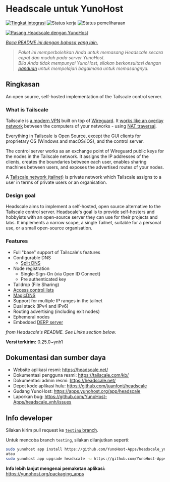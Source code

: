 <!--
N.B.: README ini dibuat secara otomatis oleh <https://github.com/YunoHost/apps/tree/master/tools/readme_generator>
Ini TIDAK boleh diedit dengan tangan.
-->

# Headscale untuk YunoHost

[![Tingkat integrasi](https://apps.yunohost.org/badge/integration/headscale)](https://ci-apps.yunohost.org/ci/apps/headscale/)
![Status kerja](https://apps.yunohost.org/badge/state/headscale)
![Status pemeliharaan](https://apps.yunohost.org/badge/maintained/headscale)

[![Pasang Headscale dengan YunoHost](https://install-app.yunohost.org/install-with-yunohost.svg)](https://install-app.yunohost.org/?app=headscale)

*[Baca README ini dengan bahasa yang lain.](./ALL_README.md)*

> *Paket ini memperbolehkan Anda untuk memasang Headscale secara cepat dan mudah pada server YunoHost.*  
> *Bila Anda tidak mempunyai YunoHost, silakan berkonsultasi dengan [panduan](https://yunohost.org/install) untuk mempelajari bagaimana untuk memasangnya.*

## Ringkasan

An open source, self-hosted implementation of the Tailscale control server.

### What is Tailscale

Tailscale is [a modern VPN](https://tailscale.com/) built on top of
[Wireguard](https://www.wireguard.com/).
It [works like an overlay network](https://tailscale.com/blog/how-tailscale-works/)
between the computers of your networks - using
[NAT traversal](https://tailscale.com/blog/how-nat-traversal-works/).

Everything in Tailscale is Open Source, except the GUI clients for proprietary OS
(Windows and macOS/iOS), and the control server.

The control server works as an exchange point of Wireguard public keys for the
nodes in the Tailscale network. It assigns the IP addresses of the clients,
creates the boundaries between each user, enables sharing machines between users,
and exposes the advertised routes of your nodes.

A [Tailscale network (tailnet)](https://tailscale.com/kb/1136/tailnet/) is private
network which Tailscale assigns to a user in terms of private users or an
organisation.

### Design goal

Headscale aims to implement a self-hosted, open source alternative to the Tailscale
control server.
Headscale's goal is to provide self-hosters and hobbyists with an open-source
server they can use for their projects and labs.
It implements a narrow scope, a single Tailnet, suitable for a personal use, or a small
open-source organisation.

### Features


- Full "base" support of Tailscale's features
- Configurable DNS
  - [Split DNS](https://tailscale.com/kb/1054/dns/#using-dns-settings-in-the-admin-console)
- Node registration
  - Single-Sign-On (via Open ID Connect)
  - Pre authenticated key
- Taildrop (File Sharing)
- [Access control lists](https://tailscale.com/kb/1018/acls/)
- [MagicDNS](https://tailscale.com/kb/1081/magicdns)
- Support for multiple IP ranges in the tailnet
- Dual stack (IPv4 and IPv6)
- Routing advertising (including exit nodes)
- Ephemeral nodes
- Embedded [DERP server](https://tailscale.com/blog/how-tailscale-works/#encrypted-tcp-relays-derp)

*from Headscale's README. See Links section below.*


**Versi terkirim:** 0.25.0~ynh1
## Dokumentasi dan sumber daya

- Website aplikasi resmi: <https://headscale.net/>
- Dokumentasi pengguna resmi: <https://tailscale.com/kb/>
- Dokumentasi admin resmi: <https://headscale.net/>
- Depot kode aplikasi hulu: <https://github.com/juanfont/headscale>
- Gudang YunoHost: <https://apps.yunohost.org/app/headscale>
- Laporkan bug: <https://github.com/YunoHost-Apps/headscale_ynh/issues>

## Info developer

Silakan kirim pull request ke [`testing` branch](https://github.com/YunoHost-Apps/headscale_ynh/tree/testing).

Untuk mencoba branch `testing`, silakan dilanjutkan seperti:

```bash
sudo yunohost app install https://github.com/YunoHost-Apps/headscale_ynh/tree/testing --debug
atau
sudo yunohost app upgrade headscale -u https://github.com/YunoHost-Apps/headscale_ynh/tree/testing --debug
```

**Info lebih lanjut mengenai pemaketan aplikasi:** <https://yunohost.org/packaging_apps>
